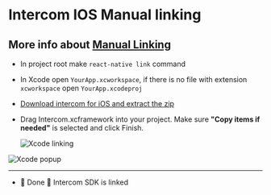 # Intercom IOS Manual linking

## More info about [Manual Linking](https://reactnative.dev/docs/linking-libraries-ios)

- In project root make `react-native link` command
- In Xcode open `YourApp.xcworkspace`, if there is no file with extension `xcworkspace` open `YourApp.xcodeproj`
- [Download intercom for iOS and extract the zip](https://github.com/intercom/intercom-ios/archive/master.zip)
- Drag Intercom.xcframework into your project. Make sure **"Copy items if needed"** is selected and click Finish.

    ![Xcode linking](https://files.readme.io/51cf138-xcframework_drag.png)

![Xcode popup](https://files.readme.io/031bc35-copy_items.png)

___

- 🎉 Done 🎉 Intercom SDK is linked
